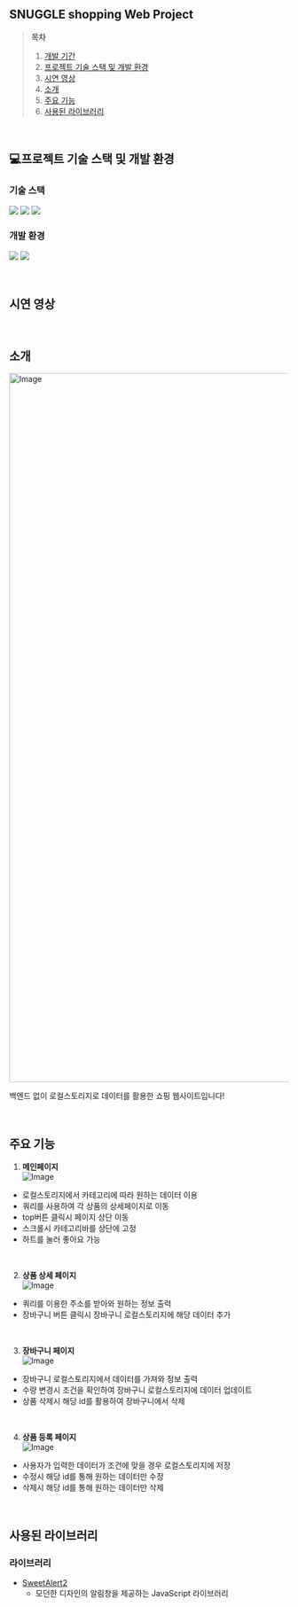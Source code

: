 ## SNUGGLE shopping Web Project

> **목차**
> 1. [개발 기간](#개발-기간)
> 2. [프로젝트 기술 스택 및 개발 환경](#프로젝트-기술-스택-및-개발-환경)
> 3. [시연 영상](#시연-영상)
> 4. [소개](#소개)
> 5. [주요 기능](#주요-기능)
> 6. [사용된 라이브러리](#사용된-라이브러리)

</br>

## 💻프로젝트 기술 스택 및 개발 환경
### 기술 스택
<img 
src="https://img.shields.io/badge/html5-%23E34F26.svg?&style=for-the-badge&logo=html5&logoColor=white" />
<img src="https://img.shields.io/badge/css3-%231572B6.svg?&style=for-the-badge&logo=css3&logoColor=white" />
<img src="https://img.shields.io/badge/javascript-%23F7DF1E.svg?&style=for-the-badge&logo=javascript&logoColor=black" />
### 개발 환경
<img src="https://img.shields.io/badge/visual%20studio%20code-%23007ACC.svg?&style=for-the-badge&logo=visual%20studio%20code&logoColor=white" /> <img src="https://img.shields.io/badge/github-%23181717.svg?&style=for-the-badge&logo=github&logoColor=white" />

<br>

## 시연 영상


<br>

## 소개
<img width="1280" alt="Image" src="https://github.com/user-attachments/assets/375873ff-5341-4142-9b33-2aa5ddbce685" />

백엔드 없이 로컬스토리지로 데이터를 활용한 쇼핑 웹사이트입니다!

<br>

## 주요 기능
1. **메인페이지**</br>
![Image](https://github.com/user-attachments/assets/55f000db-51f6-48a5-b305-8ce0d56a9443)
  - 로컬스토리지에서 카테고리에 따라 원하는 데이터 이용</br>
  - 쿼리를 사용하여 각 상품의 상세페이지로 이동</br>
  - top버튼 클릭시 페이지 상단 이동</br>
  - 스크롤시 카테고리바를 상단에 고정</br>
  - 하트를 눌러 좋아요 가능</br>

</br>

2. **상품 상세 페이지**</br>
![Image](https://github.com/user-attachments/assets/37f55104-6006-4658-b40c-c47378e57f95)
  - 쿼리를 이용한 주소를 받아와 원하는 정보 출력</br>
  - 장바구니 버튼 클릭시 장바구니 로컬스토리지에 해당 데이터 추가</br>

</br>

3. **장바구니 페이지**</br>
![Image](https://github.com/user-attachments/assets/1e8be959-c56a-4cdf-9e0e-3932d439104a)
  - 장바구니 로컬스토리지에서 데이터를 가져와 정보 출력</br>
  - 수량 변경시 조건을 확인하여 장바구니 로컬스토리지에 데이터 업데이트</br>
  - 상품 삭제시 해당 id를 활용하여 장바구니에서 삭제</br>

</br>

4. **상품 등록 페이지**</br>
![Image](https://github.com/user-attachments/assets/5a96dd1b-594f-41b4-8757-c4a8a2d79a28)
  - 사용자가 입력한 데이터가 조건에 맞을 경우 로컬스토리지에 저장</br>
  - 수정시 해당 id를 통해 원하는 데이터만 수정</br>
  - 삭제시 해당 id를 통해 원하는 데이터만 삭제</br>

</br>

## 사용된 라이브러리
### 라이브러리
- [SweetAlert2](https://sweetalert2.github.io/)
  - 모던한 디자인의 알림창을 제공하는 JavaScript 라이브러리




